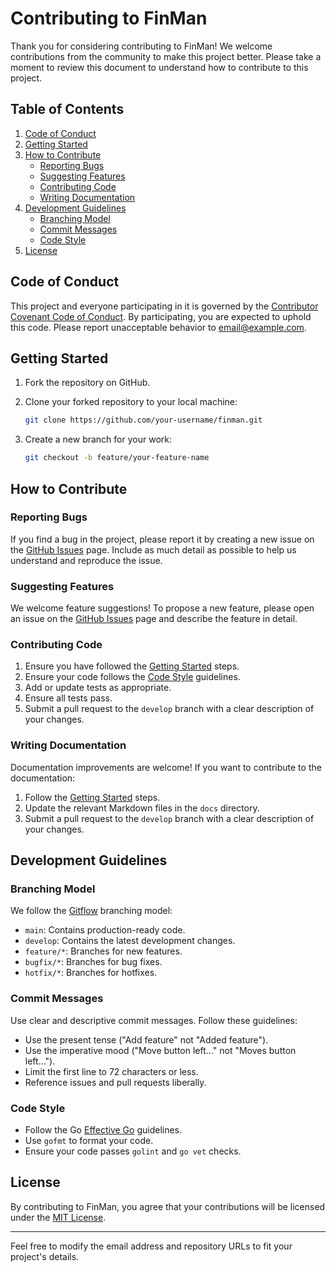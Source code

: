 # Contributing to FinMan

Thank you for considering contributing to FinMan! We welcome contributions from the community to make this project better. Please take a moment to review this document to understand how to contribute to this project.

## Table of Contents

1. [Code of Conduct](#code-of-conduct)
2. [Getting Started](#getting-started)
3. [How to Contribute](#how-to-contribute)
   - [Reporting Bugs](#reporting-bugs)
   - [Suggesting Features](#suggesting-features)
   - [Contributing Code](#contributing-code)
   - [Writing Documentation](#writing-documentation)
4. [Development Guidelines](#development-guidelines)
   - [Branching Model](#branching-model)
   - [Commit Messages](#commit-messages)
   - [Code Style](#code-style)
5. [License](#license)

## Code of Conduct

This project and everyone participating in it is governed by the [Contributor Covenant Code of Conduct](CODE_OF_CONDUCT.md). By participating, you are expected to uphold this code. Please report unacceptable behavior to [email@example.com](mailto:email@example.com).

## Getting Started

1. Fork the repository on GitHub.
2. Clone your forked repository to your local machine:

   ```bash
   git clone https://github.com/your-username/finman.git
   ```

3. Create a new branch for your work:

   ```bash
   git checkout -b feature/your-feature-name
   ```

## How to Contribute

### Reporting Bugs

If you find a bug in the project, please report it by creating a new issue on the [GitHub Issues](https://github.com/your-username/finman/issues) page. Include as much detail as possible to help us understand and reproduce the issue.

### Suggesting Features

We welcome feature suggestions! To propose a new feature, please open an issue on the [GitHub Issues](https://github.com/your-username/finman/issues) page and describe the feature in detail.

### Contributing Code

1. Ensure you have followed the [Getting Started](#getting-started) steps.
2. Ensure your code follows the [Code Style](#code-style) guidelines.
3. Add or update tests as appropriate.
4. Ensure all tests pass.
5. Submit a pull request to the `develop` branch with a clear description of your changes.

### Writing Documentation

Documentation improvements are welcome! If you want to contribute to the documentation:

1. Follow the [Getting Started](#getting-started) steps.
2. Update the relevant Markdown files in the `docs` directory.
3. Submit a pull request to the `develop` branch with a clear description of your changes.

## Development Guidelines

### Branching Model

We follow the [Gitflow](https://nvie.com/posts/a-successful-git-branching-model/) branching model:

- `main`: Contains production-ready code.
- `develop`: Contains the latest development changes.
- `feature/*`: Branches for new features.
- `bugfix/*`: Branches for bug fixes.
- `hotfix/*`: Branches for hotfixes.

### Commit Messages

Use clear and descriptive commit messages. Follow these guidelines:

- Use the present tense ("Add feature" not "Added feature").
- Use the imperative mood ("Move button left..." not "Moves button left...").
- Limit the first line to 72 characters or less.
- Reference issues and pull requests liberally.

### Code Style

- Follow the Go [Effective Go](https://golang.org/doc/effective_go.html) guidelines.
- Use `gofmt` to format your code.
- Ensure your code passes `golint` and `go vet` checks.

## License

By contributing to FinMan, you agree that your contributions will be licensed under the [MIT License](LICENSE).

---

Feel free to modify the email address and repository URLs to fit your project's details.